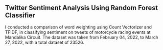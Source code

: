 ## Twitter Sentiment Analysis Using Random Forest Classifier

I conducted a comparison of word weighting using Count Vectorizer and TFIDF, in classifying sentiment on tweets of motorcycle racing events at Mandalika Circuit. The dataset was taken from February 04, 2022, to March 27, 2022, with a total dataset of 23526.
